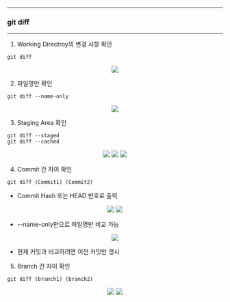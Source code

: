 ----
### git diff
----
1. Working Directroy의 변경 사항 확인
```
git diff
```
<div align="center">
<img src="https://github.com/sooyounghan/Web/assets/34672301/ba2fbdab-6c47-4a6e-a94c-074626edb69e">
</div>

2. 파일명만 확인
```
git diff --name-only
```
<div align="center">
<img src="https://github.com/sooyounghan/Web/assets/34672301/c6fa222f-9e7e-475c-831a-e6bf7036497f">
</div>

3. Staging Area 확인
```
git diff --staged
git diff --cached
```
<div align="center">
<img src="https://github.com/sooyounghan/Web/assets/34672301/a845a311-acc1-45d8-98d7-48cca74f558a">
<img src="https://github.com/sooyounghan/Web/assets/34672301/0d5570e7-7980-4f56-848c-1e6f124ac8e4">
<img src="https://github.com/sooyounghan/Web/assets/34672301/c51ce085-6874-4d03-8271-c6b0a9675eda">
</div>

4. Commit 간 차이 확인
```
git diff (Commit1) (Commit2)
```
  - Commit Hash 또는 HEAD 번호로 출력
<div align="center">
<img src="https://github.com/sooyounghan/Web/assets/34672301/2c0e35dd-a08d-4092-a7b5-b7aac5238a61">
<img src="https://github.com/sooyounghan/Web/assets/34672301/91f1389e-bb76-41cc-89ae-a9751a37faea">
</div>

  - --name-only만으로 파일명만 비교 가능
<div align="center">
<img src="https://github.com/sooyounghan/Web/assets/34672301/40853db4-1baa-4e00-ad30-8077e9ced9b1">
</div>

  - 현재 커밋과 비교하려면 이전 커밋만 명시

5. Branch 간 차이 확인
```
git diff (branch1) (branch2)
````
<div align="center">
<img src="https://github.com/sooyounghan/Web/assets/34672301/44119060-17e0-4d78-b302-2a1206779fac">
<img src="https://github.com/sooyounghan/Web/assets/34672301/99d8548a-b46e-44e8-95a5-c9c495f0e0c3">
</div>
